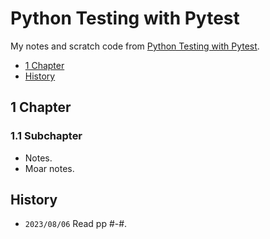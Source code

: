 # Python Testing with Pytest
My notes and scratch code from [Python Testing with Pytest](https://pragprog.com/titles/bopytest2/python-testing-with-pytest-second-edition).

<!-- MarkdownTOC levels="1,2" -->

- [1 Chapter](#1-chapter)
- [History](#history)

<!-- /MarkdownTOC -->


## 1 Chapter
### 1.1 Subchapter
- Notes.
- Moar notes.


## History
- `2023/08/06` Read pp #-#.
